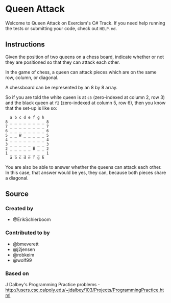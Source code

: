 # Queen Attack

Welcome to Queen Attack on Exercism's C# Track.
If you need help running the tests or submitting your code, check out `HELP.md`.

## Instructions

Given the position of two queens on a chess board, indicate whether or not they are positioned so that they can attack each other.

In the game of chess, a queen can attack pieces which are on the same row, column, or diagonal.

A chessboard can be represented by an 8 by 8 array.

So if you are told the white queen is at `c5` (zero-indexed at column 2, row 3) and the black queen at `f2` (zero-indexed at column 5, row 6), then you know that the set-up is like so:

```text
  a b c d e f g h
8 _ _ _ _ _ _ _ _ 8
7 _ _ _ _ _ _ _ _ 7
6 _ _ _ _ _ _ _ _ 6
5 _ _ W _ _ _ _ _ 5
4 _ _ _ _ _ _ _ _ 4
3 _ _ _ _ _ _ _ _ 3
2 _ _ _ _ _ B _ _ 2
1 _ _ _ _ _ _ _ _ 1
  a b c d e f g h
```

You are also be able to answer whether the queens can attack each other.
In this case, that answer would be yes, they can, because both pieces share a diagonal.

## Source

### Created by

- @ErikSchierboom

### Contributed to by

- @bmeverett
- @j2jensen
- @robkeim
- @wolf99

### Based on

J Dalbey's Programming Practice problems - http://users.csc.calpoly.edu/~jdalbey/103/Projects/ProgrammingPractice.html